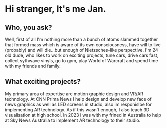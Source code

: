 # Hi stranger, It's me Jan.
## Who, you ask? 
Well, first of all I'm nothing more than a bunch of atoms slammed together that formed mass which is aware of its own consciousness, have will to live (probably) and will die...but enough of Nietzsches-like perspective. I'm 24 old dude, who likes to work on exciting projects, tune cars, drive cars fast, collect sythwave vinyls, go to gym, play World of Warcraft and spend time with my friends and family.
## What exciting projects?
My primary area of expertise are motion graphic design and VR/AR technology. At CNN Prima News I help design and develop new face of news graphics as well as LED screens in studio, also im responislbe for implementing AR technology. As if this wasn't enough, I also teach 3D visualisation at high school. In 2023 i was with my frined in Australia to help at Sky News Australia to implement AR technology to their studio.
